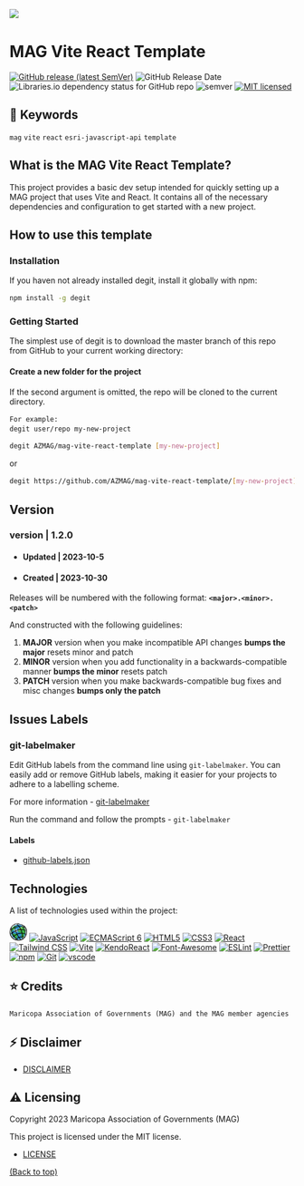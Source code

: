 ![](http://geo.azmag.gov/maps/readonaz/app/resources/img/maglogo_black.png)

# MAG Vite React Template

[![GitHub release (latest SemVer)](https://img.shields.io/github/v/release/AZMAG/mag-vite-react-template?&logo=github&style=flat-square)](https://github.com/AZMAG/mag-vite-react-template/releases)
![GitHub Release Date](https://img.shields.io/github/release-date/AZMAG/mag-vite-react-template?&logo=github&style=flat-square)
![Libraries.io dependency status for GitHub repo](https://img.shields.io/librariesio/github/AZMAG/mag-vite-react-template?style=flat-square)
![semver](https://img.shields.io/badge/semver-2.0.0-blue?style=flat-square)
[![MIT licensed](https://img.shields.io/badge/license-MIT-blue.svg?style=flat-square)](https://opensource.org/licenses/MIT)

## :key: Keywords

`mag` `vite` `react` `esri-javascript-api` `template`

## What is the MAG Vite React Template?

This project provides a basic dev setup intended for quickly setting up a MAG project that uses Vite and React. It contains all of the necessary dependencies and configuration to get started with a new project.

## How to use this template

### Installation

If you haven not already installed degit, install it globally with npm:

```bash
npm install -g degit
```

### Getting Started

The simplest use of degit is to download the master branch of this repo from GitHub to your current working directory:

#### Create a new folder for the project

If the second argument is omitted, the repo will be cloned to the current directory.

```bash
For example:
degit user/repo my-new-project
```

```bash
degit AZMAG/mag-vite-react-template [my-new-project]
```

or

```bash
degit https://github.com/AZMAG/mag-vite-react-template/[my-new-project]
```

## Version

### version | 1.2.0

- #### Updated | 2023-10-5

- #### Created | 2023-10-30

Releases will be numbered with the following format: **`<major>.<minor>.<patch>`**

And constructed with the following guidelines:

1. **MAJOR** version when you make incompatible API changes **bumps the major** resets minor and patch
2. **MINOR** version when you add functionality in a backwards-compatible manner **bumps the minor** resets patch
3. **PATCH** version when you make backwards-compatible bug fixes and misc changes **bumps only the patch**

## Issues Labels

### git-labelmaker

Edit GitHub labels from the command line using `git-labelmaker`. You can easily add or remove GitHub labels, making it easier for your projects to adhere to a labelling scheme.

For more information - [git-labelmaker](https://github.com/himynameisdave/git-labelmaker)

Run the command and follow the prompts - `git-labelmaker`

#### Labels

- [github-labels.json](github-labels.json)

## Technologies

A list of technologies used within the project:

<a href="https://developers.arcgis.com/javascript/latest/" title="ArcGIS API for JavaScript"><img src="https://github.com/AZMAG/mag-vite-react-template/blob/main/icons/esri.svg" alt="JavaScript" width="31px" height="31px"></a>
<a href="https://developer.mozilla.org/en-US/docs/Web/JavaScript" title="JavaScript"><img src="https://github.com/get-icon/geticon/raw/master/icons/javascript.svg" alt="JavaScript" width="31px" height="31px"></a>
<a href="https://tc39.es/ecma262/" title="ECMAScript 6"><img src="https://github.com/get-icon/geticon/raw/master/icons/es6.svg" alt="ECMAScript 6" width="31px" height="31px"></a>
<a href="https://www.w3.org/TR/html5/" title="HTML5"><img src="https://github.com/get-icon/geticon/raw/master/icons/html-5.svg" alt="HTML5" width="31px" height="31px"></a>
<a href="https://www.w3.org/TR/CSS/" title="CSS3"><img src="https://github.com/get-icon/geticon/raw/master/icons/css-3.svg" alt="CSS3" width="31px" height="31px"></a>
<a href="https://reactjs.org/" title="React"><img src="https://github.com/get-icon/geticon/raw/master/icons/react.svg" alt="React" width="31px" height="31px"></a>
<a href="https://tailwindcss.com/" title="Tailwind CSS"><img src="https://github.com/get-icon/geticon/raw/master/icons/tailwindcss-icon.svg" alt="Tailwind CSS" width="31px" height="31px"></a>
<a href="https://vitejs.dev/" title="Vite"><img src="https://github.com/get-icon/geticon/raw/master/icons/vite.svg" alt="Vite" width="31px" height="31px"></a>
<a href="https://www.telerik.com/kendo-react-ui/components/" title="KendoReact"><img src="https://github.com/get-icon/geticon/raw/master/icons/progress.svg" alt="KendoReact" width="31px" height="31px"></a>
<a href="https://fontawesome.com/" title="Font-Awesome"><img src="https://github.com/get-icon/geticon/raw/master/icons/font-awesome.svg" alt="Font-Awesome" width="31px" height="31px"></a>
<a href="https://eslint.org/" title="ESLint"><img src="https://github.com/get-icon/geticon/raw/master/icons/eslint.svg" alt="ESLint" width="31px" height="31px"></a>
<a href="https://prettier.io/" title="Prettier"><img src="https://github.com/get-icon/geticon/raw/master/icons/prettier.svg" alt="Prettier" width="31px" height="31px"></a>
<a href="https://www.npmjs.com/" title="npm"><img src="https://github.com/get-icon/geticon/raw/master/icons/npm.svg" alt="npm" width="31px" height="31px"></a>
<a href="https://git-scm.com/" title="Git"><img src="https://github.com/get-icon/geticon/raw/master/icons/git-icon.svg" alt="Git" width="31px" height="31px"></a>
<a href="https://code.visualstudio.com/" title="vscode"><img src="https://github.com/get-icon/geticon/raw/master/icons/visual-studio-code.svg" alt="vscode" width="31px" height="31px"></a>

## :star: Credits

`Maricopa Association of Governments (MAG) and the MAG member agencies`

## :zap: Disclaimer

- [DISCLAIMER](DISCLAIMER.md)

## :warning: Licensing

Copyright 2023 Maricopa Association of Governments (MAG)

This project is licensed under the MIT license.

- [LICENSE](LICENSE)

[(Back to top)](#mag-vite-react-template)
